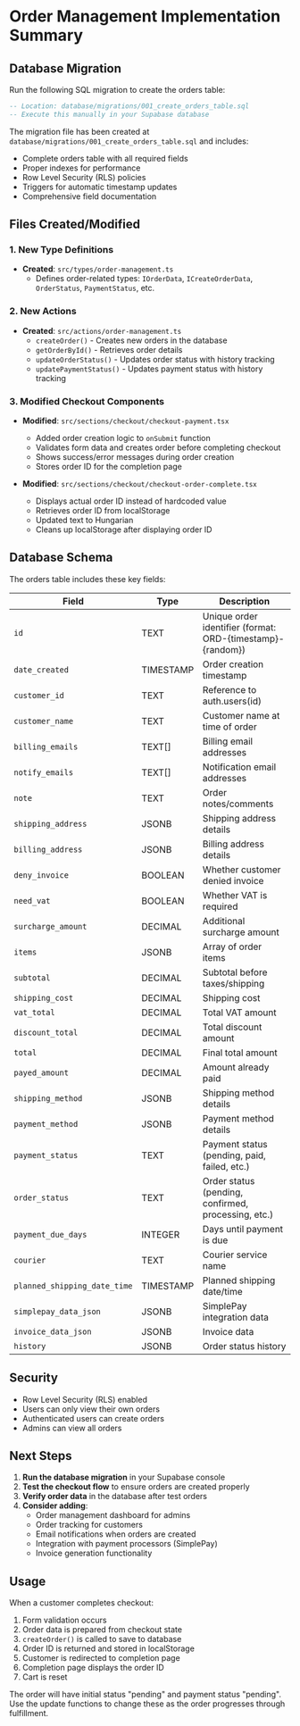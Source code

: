 # Order Management Implementation Summary

## Database Migration

Run the following SQL migration to create the orders table:

```sql
-- Location: database/migrations/001_create_orders_table.sql
-- Execute this manually in your Supabase database
```

The migration file has been created at `database/migrations/001_create_orders_table.sql` and includes:
- Complete orders table with all required fields
- Proper indexes for performance
- Row Level Security (RLS) policies
- Triggers for automatic timestamp updates
- Comprehensive field documentation

## Files Created/Modified

### 1. New Type Definitions
- **Created**: `src/types/order-management.ts`
  - Defines order-related types: `IOrderData`, `ICreateOrderData`, `OrderStatus`, `PaymentStatus`, etc.

### 2. New Actions
- **Created**: `src/actions/order-management.ts`
  - `createOrder()` - Creates new orders in the database
  - `getOrderById()` - Retrieves order details
  - `updateOrderStatus()` - Updates order status with history tracking
  - `updatePaymentStatus()` - Updates payment status with history tracking

### 3. Modified Checkout Components
- **Modified**: `src/sections/checkout/checkout-payment.tsx`
  - Added order creation logic to `onSubmit` function
  - Validates form data and creates order before completing checkout
  - Shows success/error messages during order creation
  - Stores order ID for the completion page

- **Modified**: `src/sections/checkout/checkout-order-complete.tsx`
  - Displays actual order ID instead of hardcoded value
  - Retrieves order ID from localStorage
  - Updated text to Hungarian
  - Cleans up localStorage after displaying order ID

## Database Schema

The orders table includes these key fields:

| Field | Type | Description |
|-------|------|-------------|
| `id` | TEXT | Unique order identifier (format: ORD-{timestamp}-{random}) |
| `date_created` | TIMESTAMP | Order creation timestamp |
| `customer_id` | TEXT | Reference to auth.users(id) |
| `customer_name` | TEXT | Customer name at time of order |
| `billing_emails` | TEXT[] | Billing email addresses |
| `notify_emails` | TEXT[] | Notification email addresses |
| `note` | TEXT | Order notes/comments |
| `shipping_address` | JSONB | Shipping address details |
| `billing_address` | JSONB | Billing address details |
| `deny_invoice` | BOOLEAN | Whether customer denied invoice |
| `need_vat` | BOOLEAN | Whether VAT is required |
| `surcharge_amount` | DECIMAL | Additional surcharge amount |
| `items` | JSONB | Array of order items |
| `subtotal` | DECIMAL | Subtotal before taxes/shipping |
| `shipping_cost` | DECIMAL | Shipping cost |
| `vat_total` | DECIMAL | Total VAT amount |
| `discount_total` | DECIMAL | Total discount amount |
| `total` | DECIMAL | Final total amount |
| `payed_amount` | DECIMAL | Amount already paid |
| `shipping_method` | JSONB | Shipping method details |
| `payment_method` | JSONB | Payment method details |
| `payment_status` | TEXT | Payment status (pending, paid, failed, etc.) |
| `order_status` | TEXT | Order status (pending, confirmed, processing, etc.) |
| `payment_due_days` | INTEGER | Days until payment is due |
| `courier` | TEXT | Courier service name |
| `planned_shipping_date_time` | TIMESTAMP | Planned shipping date/time |
| `simplepay_data_json` | JSONB | SimplePay integration data |
| `invoice_data_json` | JSONB | Invoice data |
| `history` | JSONB | Order status history |

## Security

- Row Level Security (RLS) enabled
- Users can only view their own orders
- Authenticated users can create orders
- Admins can view all orders

## Next Steps

1. **Run the database migration** in your Supabase console
2. **Test the checkout flow** to ensure orders are created properly
3. **Verify order data** in the database after test orders
4. **Consider adding**:
   - Order management dashboard for admins
   - Order tracking for customers
   - Email notifications when orders are created
   - Integration with payment processors (SimplePay)
   - Invoice generation functionality

## Usage

When a customer completes checkout:

1. Form validation occurs
2. Order data is prepared from checkout state
3. `createOrder()` is called to save to database
4. Order ID is returned and stored in localStorage
5. Customer is redirected to completion page
6. Completion page displays the order ID
7. Cart is reset

The order will have initial status "pending" and payment status "pending". Use the update functions to change these as the order progresses through fulfillment.
